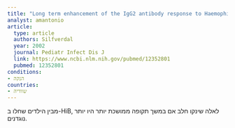 ```yaml
---
title: "Long term enhancement of the IgG2 antibody response to Haemophilus influenzae type b by breast-feeding"
analyst: amantonio
article:
  type: article
  authors: Silfverdal
  year: 2002
  journal: Pediatr Infect Dis J
  link: https://www.ncbi.nlm.nih.gov/pubmed/12352801
  pubmed: 12352801
conditions:
- הנקה
countries:
- שוודיה
---
```


מבין הילדים שחלו ב-HiB, לאלה שינקו חלב אם במשך תקופה ממושכת יותר היו יותר נוגדנים.
